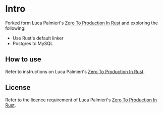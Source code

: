 # Intro

Forked form Luca Palmieri's [Zero To Production In Rust](https://github.com/LukeMathWalker/zero-to-production) and exploring the following:

- Use Rust's default linker
- Postgres to MySQL

## How to use

Refer to instructions on Luca Palmieri's [Zero To Production In Rust](https://github.com/LukeMathWalker/zero-to-production).

## License

Refer to the licence requirement of Luca Palmieri's [Zero To Production In Rust](https://github.com/LukeMathWalker/zero-to-production).